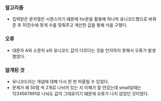 ### 알고리즘
 - 입력받은 문자열은 시퀀스이기 떄문에 for문을 활용해 하나씩 유니코드형으로 바꿔준 후 10진수에 맞게 수를 맞춰주고 계산한 값을 통해 식을 구했다.

### 오류
 - 대문자 A와 소문자 a의 유니코드 값이 다르다는 것을 인지하지 못해서 오류가 발생했었다.

### 알게된 것
 - 유니코드라는 개념에 대해 다시 한 번 떠올릴 수 있었다.
 - 문제가 왜 50점 씩 2개로 나뉘어 있는 지 이해가 잘 안갔는데 small일때는 1234567891로 나눠도 값이 그대로이기 떄문에 오류가 나지 않았던 것이였다.
